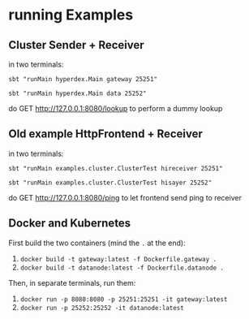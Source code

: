 # running Examples

## Cluster Sender + Receiver
in two terminals:

`sbt "runMain hyperdex.Main gateway 25251"`

`sbt "runMain hyperdex.Main data 25252"`

do GET http://127.0.0.1:8080/lookup to perform a dummy lookup


## Old example HttpFrontend + Receiver
in two terminals:

`sbt "runMain examples.cluster.ClusterTest hireceiver 25251"`

`sbt "runMain examples.cluster.ClusterTest hisayer 25252"`

do GET http://127.0.0.1:8080/ping to let frontend send ping to receiver

## Docker and Kubernetes
First build the two containers (mind the `.` at the end):
1. `docker build -t gateway:latest -f Dockerfile.gateway .`
2. `docker build -t datanode:latest -f Dockerfile.datanode .`


Then, in separate terminals, run them:
1. `docker run -p 8080:8080 -p 25251:25251 -it gateway:latest`
2. `docker run -p 25252:25252 -it datanode:latest`
